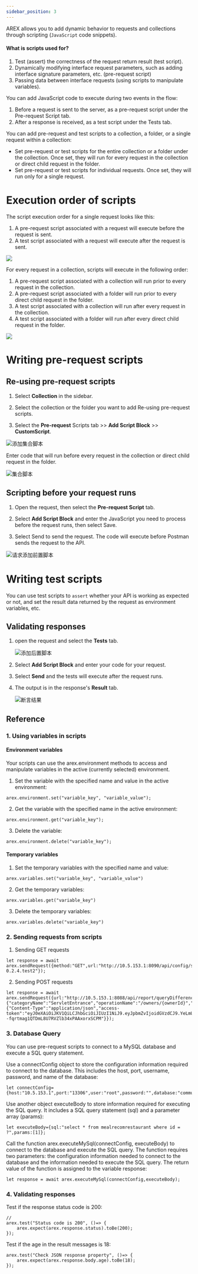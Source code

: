 ```yaml
---
sidebar_position: 3
---
```


AREX allows you to add dynamic behavior to requests and collections through scripting (`JavaScript` code snippets).

#### What is scripts used for?

1. Test (assert) the correctness of the request return result (test script).
2. Dynamically modifying interface request parameters, such as adding interface signature parameters, etc. (pre-request script)
3. Passing data between interface requests (using scripts to manipulate variables).

You can add JavaScript code to execute during two events in the flow:

1. Before a request is sent to the server, as a pre-request script under the Pre-request Script tab.
2. After a response is received, as a test script under the Tests tab.

You can add pre-request and test scripts to a collection, a folder, or a single request within a collection:

- Set pre-request or test scripts for the entire collection or a folder under the collection. Once set, they will run for every request in the collection or direct child request in the folder.
- Set pre-request or test scripts for individual requests. Once set, they will run only for a single request.

# Execution order of scripts

The script execution order for a single request looks like this:

1. A pre-request script associated with a request will execute before the request is sent.
2. A test script associated with a request will execute after the request is sent.

![](../resource/c2.order1.png)

For every request in a collection, scripts will execute in the following order:

1. A pre-request script associated with a collection will run prior to every request in the collection.
2. A pre-request script associated with a folder will run prior to every direct child request in the folder.
3. A test script associated with a collection will run after every request in the collection.
4. A test script associated with a folder will run after every direct child request in the folder.

![](../resource/c2.order2.png)

# Writing pre-request scripts

## Re-using pre-request scripts

1. Select **Collection** in the sidebar.

2. Select the collection or the folder you want to add Re-using pre-request scripts.

3. Select the **Pre-request** Scripts tab >> **Add Script Block** >> **CustomScript**.

![添加集合脚本](../resource/c2.collection.addpre.png)

Enter code that will run before every request in the collection or direct child request in the folder.

![集合脚本](../resource/c2.collection.pre.png)

## Scripting before your request runs

1. Open the request, then select the **Pre-request Script** tab.

2. Select **Add Script Block** and enter the JavaScript you need to process before the request runs, then select Save.

3. Select Send to send the request. The code will execute before Postman sends the request to the API.

![请求添加前置脚本](../resource/c2.add.pre.png)

# Writing test scripts

You can use test scripts to `assert` whether your API is working as expected or not, and set the result data returned by the request as environment variables, etc.

## Validating responses

1. open the request and select the **Tests** tab.

     ![添加后置脚本](../resource/c2.addtest.png)

2. Select **Add Script Block** and enter your code for your request.

3. Select **Send** and the tests will execute after the request runs. 

4. The output is in the response's **Result** tab.

     ![断言结果](../resource/c2.tests.result.png)

## Reference

### 1. Using variables in scripts

#### Environment variables

Your scripts can use the arex.environment methods to access and manipulate variables in the active (currently selected) environment.

1. Set the variable with the specified name and value in the active environment:

```
arex.environment.set("variable_key", "variable_value");
```

2. Get the variable with the specified name in the active environment:

```
arex.environment.get("variable_key");
```

3. Delete the variable:

```
arex.environment.delete("variable_key");
```

#### Temporary variables

1. Set the temporary variables with the specified name and value:

```
arex.variables.set("variable_key", "variable_value")
```

2. Get the temporary variables:

``` 
arex.variables.get("variable_key")
```

3. Delete the temporary variables:

```
arex.variables.delete("variable_key")
```

### 2. Sending requests from scripts

1. Sending GET requests

```
let response = await arex.sendRequest({method:"GET",url:"http://10.5.153.1:8090/api/config/schedule/useResult/appId/arex-0.2.4.test2"});  
```

2. Sending POST requests

```
let response = await arex.sendRequest({url:"http://10.5.153.1:8088/api/report/queryDifferences",method:"POST",data:"{"categoryName":"ServletEntrance","operationName":"/owners/{ownerId}","planItemId":"633184edc9af0157f44eaeba"}",headers:{"Content-Type":"application/json","access-token":"eyJ0eXAiOiJKV1QiLCJhbGciOiJIUzI1NiJ9.eyJpbmZvIjoidGVzdCJ9.YeLmUW--fqrtmag1QTDmL8U7RVZlb34xPAAxorxSCPM"}});  
```

### 3. Database Query

You can use pre-request scripts to connect to a MySQL database and execute a SQL query statement.

Use a connectConfig object to store the configuration information required to connect to the database. This includes the host, port, username, password, and name of the database:

```
let connectConfig={host:"10.5.153.1",port:"13306",user:"root",password:"",database:"community"};
```

Use another object executeBody to store information required for executing the SQL query. It includes a SQL query statement (sql) and a parameter array (params):

```
let executeBody={sql:"select * from mealrecomrestaurant where id = ?",params:[1]};
```

Call the function arex.executeMySql(connectConfig, executeBody) to connect to the database and execute the SQL query. The function requires two parameters: the configuration information needed to connect to the database and the information needed to execute the SQL query. The return value of the function is assigned to the variable response:

```
let response = await arex.executeMySql(connectConfig,executeBody);
```

### 4. Validating responses

Test if the response status code is 200:

```
// 
arex.test("Status code is 200", ()=> {
    arex.expect(arex.response.status).toBe(200);
});
```

Test if the age in the result messages is 18:

```
arex.test("Check JSON response property", ()=> {
    arex.expect(arex.response.body.age).toBe(18);
});
```
